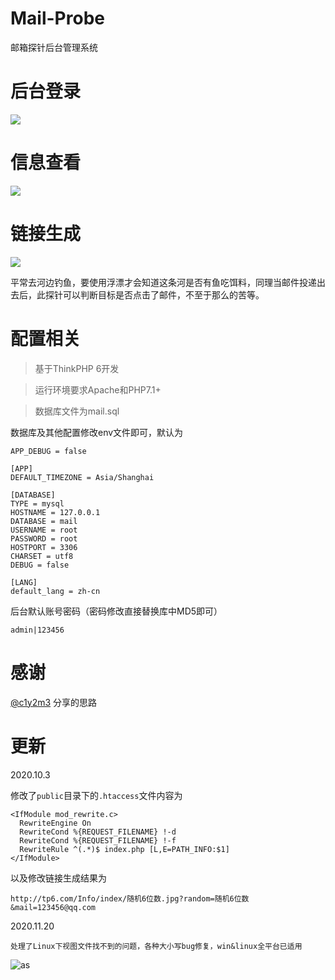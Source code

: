 # Mail-Probe

邮箱探针后台管理系统

# 后台登录

![](https://raw.githubusercontent.com/r00tSe7en/Mail-Probe/master/tz0.png)

# 信息查看

![](https://raw.githubusercontent.com/r00tSe7en/Mail-Probe/master/tz1.png)

# 链接生成

![](https://raw.githubusercontent.com/r00tSe7en/Mail-Probe/master/tz2.png)

平常去河边钓鱼，要使用浮漂才会知道这条河是否有鱼吃饵料，同理当邮件投递出去后，此探针可以判断目标是否点击了邮件，不至于那么的苦等。

# 配置相关

> 基于ThinkPHP 6开发

> 运行环境要求Apache和PHP7.1+

>数据库文件为mail.sql

数据库及其他配置修改env文件即可，默认为

```
APP_DEBUG = false

[APP]
DEFAULT_TIMEZONE = Asia/Shanghai

[DATABASE]
TYPE = mysql
HOSTNAME = 127.0.0.1
DATABASE = mail
USERNAME = root
PASSWORD = root
HOSTPORT = 3306
CHARSET = utf8
DEBUG = false

[LANG]
default_lang = zh-cn
```

后台默认账号密码（密码修改直接替换库中MD5即可）

```
admin|123456
```

# 感谢
[@c1y2m3](https://github.com/c1y2m3) 分享的思路

# 更新

2020.10.3

修改了`public`目录下的`.htaccess`文件内容为

```
<IfModule mod_rewrite.c>
  RewriteEngine On
  RewriteCond %{REQUEST_FILENAME} !-d
  RewriteCond %{REQUEST_FILENAME} !-f
  RewriteRule ^(.*)$ index.php [L,E=PATH_INFO:$1]
</IfModule>
```

以及修改链接生成结果为

```
http://tp6.com/Info/index/随机6位数.jpg?random=随机6位数&mail=123456@qq.com
```

2020.11.20

```
处理了Linux下视图文件找不到的问题，各种大小写bug修复，win&linux全平台已适用
```

![as](https://starchart.cc/r00tSe7en/Mail-Probe.svg)